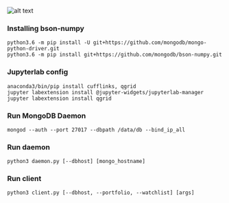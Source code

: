 ![alt text](https://github.com/SeanEstey/coincruncher/blob/master/Screen%20Shot%202018-04-08%20at%209.16.00%20AM.png)

### Installing bson-numpy

```
python3.6 -m pip install -U git+https://github.com/mongodb/mongo-python-driver.git
python3.6 -m pip install git+https://github.com/mongodb/bson-numpy.git
```

### Jupyterlab config

```
anaconda3/bin/pip install cufflinks, qgrid
jupyter labextension install @jupyter-widgets/jupyterlab-manager
jupyter labextension install qgrid
```

### Run MongoDB Daemon

```
mongod --auth --port 27017 --dbpath /data/db --bind_ip_all
```

### Run daemon

```
python3 daemon.py [--dbhost] [mongo_hostname]
```

### Run client

```
python3 client.py [--dbhost, --portfolio, --watchlist] [args]
```


